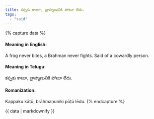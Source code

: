 ```yaml
---
title: కప్పకు కాటూ, బ్రాహ్మణునికి పోటూ లేదు.
tags:
  - "said"
---
```


{% capture data %}
#### Meaning in English:
A frog never bites, a Brahman never fights.
Said of a cowardly person.

#### Meaning in Telugu:
కప్పకు కాటూ, బ్రాహ్మణునికి పోటూ లేదు.

#### Romanization:
Kappaku kāṭū, brāhmaṇuniki pōṭū lēdu.
{% endcapture %}

{{ data | markdownify }}

